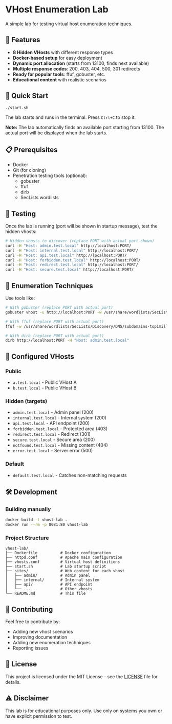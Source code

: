 # VHost Enumeration Lab

A simple lab for testing virtual host enumeration techniques.

## 🎯 Features

- **8 Hidden VHosts** with different response types
- **Docker-based setup** for easy deployment
- **Dynamic port allocation** (starts from 13100, finds next available)
- **Multiple response codes**: 200, 403, 404, 500, 301 redirects
- **Ready for popular tools**: ffuf, gobuster, etc.
- **Educational content** with realistic scenarios

## 🚀 Quick Start

```bash
./start.sh
```

The lab starts and runs in the terminal. Press `Ctrl+C` to stop it.

**Note:** The lab automatically finds an available port starting from 13100. The actual port will be displayed when the lab starts.

## 📋 Prerequisites

- Docker
- Git (for cloning)
- Penetration testing tools (optional):
  - gobuster
  - ffuf
  - dirb
  - SecLists wordlists

## 🧪 Testing

Once the lab is running (port will be shown in startup message), test the hidden vhosts:

```bash
# Hidden vhosts to discover (replace PORT with actual port shown)
curl -H "Host: admin.test.local" http://localhost:PORT/
curl -H "Host: internal.test.local" http://localhost:PORT/
curl -H "Host: api.test.local" http://localhost:PORT/
curl -H "Host: forbidden.test.local" http://localhost:PORT/
curl -H "Host: redirect.test.local" http://localhost:PORT/
curl -H "Host: secure.test.local" http://localhost:PORT/
```

## 🎯 Enumeration Techniques

Use tools like:

```bash
# With gobuster (replace PORT with actual port)
gobuster vhost -u http://localhost:PORT -w /usr/share/wordlists/SecLists/Discovery/DNS/subdomains-top1million-5000.txt

# With ffuf (replace PORT with actual port)
ffuf -w /usr/share/wordlists/SecLists/Discovery/DNS/subdomains-top1million-5000.txt -u http://localhost:PORT -H "Host: FUZZ.test.local"

# With dirb (replace PORT with actual port)
dirb http://localhost:PORT -H "Host: admin.test.local"
```

## 📂 Configured VHosts

### Public
- `a.test.local` - Public VHost A
- `b.test.local` - Public VHost B

### Hidden (targets)
- `admin.test.local` - Admin panel (200)
- `internal.test.local` - Internal system (200)
- `api.test.local` - API endpoint (200)
- `forbidden.test.local` - Protected area (403)
- `redirect.test.local` - Redirect (301)
- `secure.test.local` - Secure area (200)
- `notfound.test.local` - Missing content (404)
- `error.test.local` - Server error (500)

### Default
- `default.test.local` - Catches non-matching requests

## 🛠️ Development

### Building manually
```bash
docker build -t vhost-lab .
docker run --rm -p 8081:80 vhost-lab
```

### Project Structure
```
vhost-lab/
├── Dockerfile          # Docker configuration
├── httpd.conf          # Apache main configuration
├── vhosts.conf         # Virtual host definitions
├── start.sh            # Lab startup script
├── sites/              # Web content for each vhost
│   ├── admin/          # Admin panel
│   ├── internal/       # Internal system
│   ├── api/            # API endpoint
│   └── ...             # Other vhosts
└── README.md           # This file
```

## 🤝 Contributing

Feel free to contribute by:
- Adding new vhost scenarios
- Improving documentation
- Adding new enumeration techniques
- Reporting issues

## 📄 License

This project is licensed under the MIT License - see the [LICENSE](LICENSE) file for details.

## ⚠️ Disclaimer

This lab is for educational purposes only. Use only on systems you own or have explicit permission to test.
